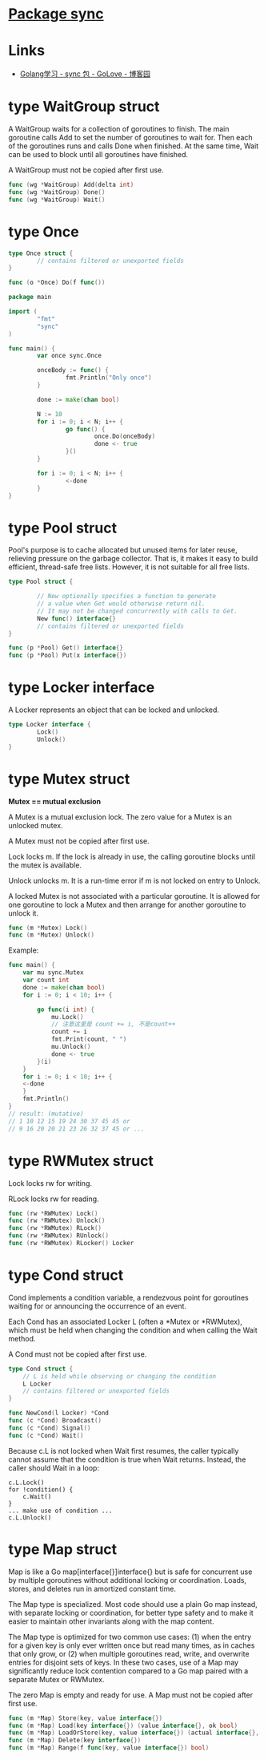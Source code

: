 # [Package sync](https://golang.org/pkg/sync/)

# Links

* [Golang学习 - sync 包 - GoLove - 博客园](https://www.cnblogs.com/golove/p/5918082.html)

# type WaitGroup struct

A WaitGroup waits for a collection of goroutines to finish. The main goroutine calls Add to set the number of goroutines to wait for. Then each of the goroutines runs and calls Done when finished. At the same time, Wait can be used to block until all goroutines have finished.

A WaitGroup must not be copied after first use. 

```go
func (wg *WaitGroup) Add(delta int)
func (wg *WaitGroup) Done()
func (wg *WaitGroup) Wait()
```

# type Once

```go
type Once struct {
        // contains filtered or unexported fields
}

func (o *Once) Do(f func())
```
```go
package main

import (
        "fmt"
        "sync"
)

func main() {
        var once sync.Once

        onceBody := func() {
                fmt.Println("Only once")
        }

        done := make(chan bool)

        N := 10
        for i := 0; i < N; i++ {
                go func() {
                        once.Do(onceBody)
                        done <- true
                }()
        }

        for i := 0; i < N; i++ {
                <-done
        }
}
```

# type Pool struct

Pool's purpose is to cache allocated but unused items for later reuse, relieving pressure on the garbage collector. That is, it makes it easy to build efficient, thread-safe free lists. However, it is not suitable for all free lists. 

```go
type Pool struct {

        // New optionally specifies a function to generate
        // a value when Get would otherwise return nil.
        // It may not be changed concurrently with calls to Get.
        New func() interface{}
        // contains filtered or unexported fields
}

func (p *Pool) Get() interface{}
func (p *Pool) Put(x interface{})
```

# type Locker interface

A Locker represents an object that can be locked and unlocked.

```go
type Locker interface {
        Lock()
        Unlock()
}
```

# type Mutex struct

**Mutex == mutual exclusion**

A Mutex is a mutual exclusion lock. The zero value for a Mutex is an unlocked mutex.

A Mutex must not be copied after first use. 

Lock locks m. If the lock is already in use, the calling goroutine blocks until the mutex is available. 

Unlock unlocks m. It is a run-time error if m is not locked on entry to Unlock.

A locked Mutex is not associated with a particular goroutine. It is allowed for one goroutine to lock a Mutex and then arrange for another goroutine to unlock it. 

```go
func (m *Mutex) Lock()
func (m *Mutex) Unlock()
```

Example:

```go
func main() {
	var mu sync.Mutex
	var count int
	done := make(chan bool)
	for i := 0; i < 10; i++ {

		go func(i int) {
			mu.Lock()
			// 注意这里是 count += i, 不是count++
			count += i
			fmt.Print(count, " ")
			mu.Unlock()
			done <- true
		}(i)
	}
	for i := 0; i < 10; i++ {
	<-done
	}
	fmt.Println()
}
// result: (mutative)
// 1 10 12 15 19 24 30 37 45 45 or
// 9 16 20 20 21 23 26 32 37 45 or ...
```

# type RWMutex struct

Lock locks rw for writing.

RLock locks rw for reading. 

```go
func (rw *RWMutex) Lock()
func (rw *RWMutex) Unlock()
func (rw *RWMutex) RLock()
func (rw *RWMutex) RUnlock()
func (rw *RWMutex) RLocker() Locker
```

# type Cond struct

Cond implements a condition variable, a rendezvous point for goroutines waiting for or announcing the occurrence of an event.

Each Cond has an associated Locker L (often a *Mutex or *RWMutex), which must be held when changing the condition and when calling the Wait method.

A Cond must not be copied after first use. 

```go
type Cond struct {
	// L is held while observing or changing the condition
	L Locker
	// contains filtered or unexported fields
}

func NewCond(l Locker) *Cond
func (c *Cond) Broadcast()
func (c *Cond) Signal()
func (c *Cond) Wait()
```

Because c.L is not locked when Wait first resumes, the caller typically cannot assume that the condition is true when Wait returns. Instead, the caller should Wait in a loop: 

```
c.L.Lock()
for !condition() {
    c.Wait()
}
... make use of condition ...
c.L.Unlock()
```

# type Map struct

Map is like a Go map[interface{}]interface{} but is safe for concurrent use by multiple goroutines without additional locking or coordination. Loads, stores, and deletes run in amortized constant time.

The Map type is specialized. Most code should use a plain Go map instead, with separate locking or coordination, for better type safety and to make it easier to maintain other invariants along with the map content.

The Map type is optimized for two common use cases: (1) when the entry for a given key is only ever written once but read many times, as in caches that only grow, or (2) when multiple goroutines read, write, and overwrite entries for disjoint sets of keys. In these two cases, use of a Map may significantly reduce lock contention compared to a Go map paired with a separate Mutex or RWMutex.

The zero Map is empty and ready for use. A Map must not be copied after first use. 

```go
func (m *Map) Store(key, value interface{})
func (m *Map) Load(key interface{}) (value interface{}, ok bool)
func (m *Map) LoadOrStore(key, value interface{}) (actual interface{}, loaded bool)
func (m *Map) Delete(key interface{})
func (m *Map) Range(f func(key, value interface{}) bool)
```
